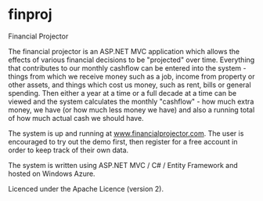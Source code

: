 finproj
=======

Financial Projector

The financial projector is an ASP.NET MVC application which allows the effects of various financial decisions to be "projected" over time. Everything that contributes to our monthly cashflow can be entered into the system - things from which we receive money such as a job, income from property or other assets, and things which cost us money, such as rent, bills or general spending.  Then either a year at a time or a full decade at a time can be viewed and the system calculates the monthly "cashflow" - how much extra money, we have (or how much less money we have) and also a running total of how much actual cash we should have.

The system is up and running at www.financialprojector.com.  The user is encouraged to try out the demo first,
then register for a free account in order to keep track of their own data.

The system is written using ASP.NET MVC / C# / Entity Framework and hosted on Windows Azure.

Licenced under the Apache Licence (version 2).
